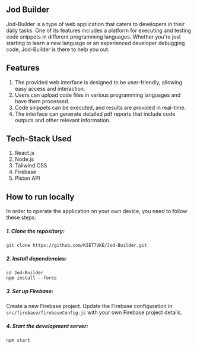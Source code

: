 ## Jod Builder
Jod-Builder is a type of web application that caters to developers in their daily tasks. One of its features includes a platform for executing and testing code snippets in different programming languages. Whether you're just starting to learn a new language or an experienced developer debugging code, Jod-Builder is there to help you out.

## Features
1. The provided web interface is designed to be user-friendly, allowing easy access and interaction. 
2. Users can upload code files in various programming languages and have them processed. 
3. Code snippets can be executed, and results are provided in real-time. 
4. The interface can generate detailed pdf reports that include code outputs and other relevant information. 

## Tech-Stack Used
1. React.js
2. Node.js
3. Tailwind CSS
4. Firebase
5. Piston API

## How to run locally
In order to operate the application on your own device, you need to follow these steps:

##### 1. Clone the repository:

```shell
git clone https://github.com/KIET7UKE/Jod-Builder.git
```

##### 2. Install dependencies:

```
cd Jod-Builder
npm install --force
```

##### 3. Set up Firebase:

Create a new Firebase project.
Update the Firebase configuration in `src/firebase/firebaseConfig.js` with your own Firebase project details.

##### 4. Start the development server:

```
npm start
```

